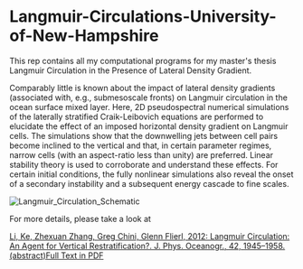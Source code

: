 # Langmuir-Circulations-University-of-New-Hampshire
This rep contains all my computational programs for my master's thesis Langmuir Circulation in the Presence of Lateral Density Gradient. 

Comparably little is known about the impact of lateral density gradients (associated with, e.g., submesoscale fronts) on Langmuir circulation in the ocean surface mixed layer. Here, 2D pseudospectral numerical simulations of the laterally stratified Craik-Leibovich equations are performed to elucidate the effect of an imposed horizontal density gradient on Langmuir cells. The simulations show that the downwelling jets between cell pairs become inclined to the vertical and that, in certain parameter regimes, narrow cells (with an aspect-ratio less than unity) are preferred. Linear stability theory is used to corroborate and understand these effects. For certain initial conditions, the fully nonlinear simulations also reveal the onset of a secondary instability and a subsequent energy cascade to fine scales. 

![Langmuir_Circulation_Schematic](https://github.com/likekeustc/Langmuir-Circulations-University-of-New-Hampshire/blob/master/materials/LC_schematic.png)

For more details, please take a look at

[Li, Ke, Zhexuan Zhang, Greg Chini, Glenn Flierl, 2012: Langmuir Circulation: An Agent for Vertical Restratification?. J. Phys. Oceanogr., 42, 1945–1958. (abstract)](http://journals.ametsoc.org/doi/abs/10.1175/JPO-D-11-0225.1)[Full Text in PDF](https://github.com/likekeustc/Langmuir-Circulations-University-of-New-Hampshire/blob/master/materials/jpo_ke_li.pdf)